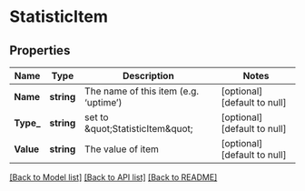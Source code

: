 # StatisticItem

## Properties
Name | Type | Description | Notes
------------ | ------------- | ------------- | -------------
**Name** | **string** | The name of this item (e.g. ‘uptime’) | [optional] [default to null]
**Type_** | **string** | set to \&quot;StatisticItem\&quot; | [optional] [default to null]
**Value** | **string** | The value of item | [optional] [default to null]

[[Back to Model list]](../README.md#documentation-for-models) [[Back to API list]](../README.md#documentation-for-api-endpoints) [[Back to README]](../README.md)



